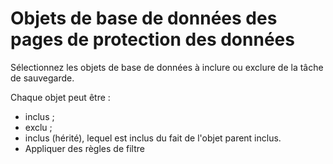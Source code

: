 Objets de base de données des pages de protection des données
=============================================================

Sélectionnez les objets de base de données à inclure ou exclure de la tâche de sauvegarde.

Chaque objet peut être :

-   inclus ;
-   exclu ;
-   inclus (hérité), lequel est inclus du fait de l'objet parent inclus.
-   Appliquer des règles de filtre
